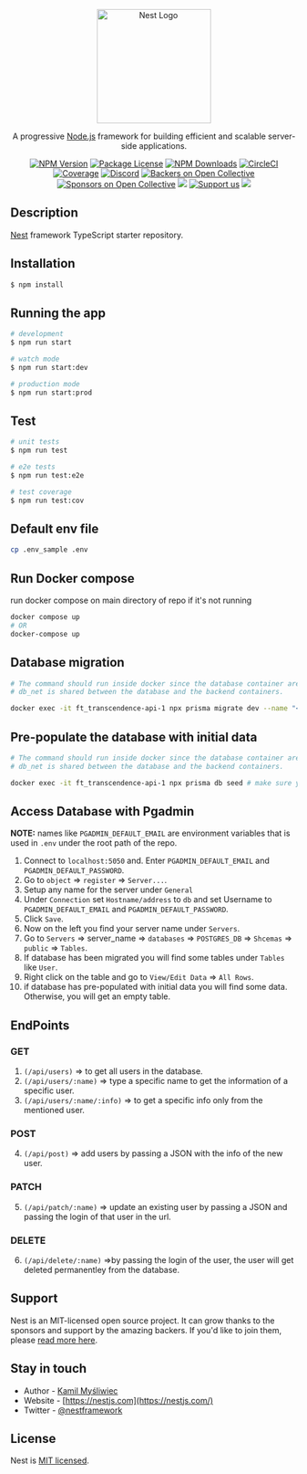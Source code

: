 <p align="center">
  <a href="http://nestjs.com/" target="blank"><img src="https://nestjs.com/img/logo-small.svg" width="200" alt="Nest Logo" /></a>
</p>

[circleci-image]: https://img.shields.io/circleci/build/github/nestjs/nest/master?token=abc123def456
[circleci-url]: https://circleci.com/gh/nestjs/nest

  <p align="center">A progressive <a href="http://nodejs.org" target="_blank">Node.js</a> framework for building efficient and scalable server-side applications.</p>
    <p align="center">
<a href="https://www.npmjs.com/~nestjscore" target="_blank"><img src="https://img.shields.io/npm/v/@nestjs/core.svg" alt="NPM Version" /></a>
<a href="https://www.npmjs.com/~nestjscore" target="_blank"><img src="https://img.shields.io/npm/l/@nestjs/core.svg" alt="Package License" /></a>
<a href="https://www.npmjs.com/~nestjscore" target="_blank"><img src="https://img.shields.io/npm/dm/@nestjs/common.svg" alt="NPM Downloads" /></a>
<a href="https://circleci.com/gh/nestjs/nest" target="_blank"><img src="https://img.shields.io/circleci/build/github/nestjs/nest/master" alt="CircleCI" /></a>
<a href="https://coveralls.io/github/nestjs/nest?branch=master" target="_blank"><img src="https://coveralls.io/repos/github/nestjs/nest/badge.svg?branch=master#9" alt="Coverage" /></a>
<a href="https://discord.gg/G7Qnnhy" target="_blank"><img src="https://img.shields.io/badge/discord-online-brightgreen.svg" alt="Discord"/></a>
<a href="https://opencollective.com/nest#backer" target="_blank"><img src="https://opencollective.com/nest/backers/badge.svg" alt="Backers on Open Collective" /></a>
<a href="https://opencollective.com/nest#sponsor" target="_blank"><img src="https://opencollective.com/nest/sponsors/badge.svg" alt="Sponsors on Open Collective" /></a>
  <a href="https://paypal.me/kamilmysliwiec" target="_blank"><img src="https://img.shields.io/badge/Donate-PayPal-ff3f59.svg"/></a>
    <a href="https://opencollective.com/nest#sponsor"  target="_blank"><img src="https://img.shields.io/badge/Support%20us-Open%20Collective-41B883.svg" alt="Support us"></a>
  <a href="https://twitter.com/nestframework" target="_blank"><img src="https://img.shields.io/twitter/follow/nestframework.svg?style=social&label=Follow"></a>
</p>
  <!--[![Backers on Open Collective](https://opencollective.com/nest/backers/badge.svg)](https://opencollective.com/nest#backer)
  [![Sponsors on Open Collective](https://opencollective.com/nest/sponsors/badge.svg)](https://opencollective.com/nest#sponsor)-->

## Description

[Nest](https://github.com/nestjs/nest) framework TypeScript starter repository.

## Installation

```bash
$ npm install
```

## Running the app

```bash
# development
$ npm run start

# watch mode
$ npm run start:dev

# production mode
$ npm run start:prod
```

## Test

```bash
# unit tests
$ npm run test

# e2e tests
$ npm run test:e2e

# test coverage
$ npm run test:cov
```
## Default env file

```bash
cp .env_sample .env
```

## Run Docker compose
run docker compose on main directory of repo if it's not running
```bash
docker compose up
# OR
docker-compose up

```

## Database migration

```bash
# The command should run inside docker since the database container are not exposed to the host but for db_net network only.
# db_net is shared between the database and the backend containers.

docker exec -it ft_transcendence-api-1 npx prisma migrate dev --name "<migration_name>" # make sure you are using the right api contianer name (ft_transcendance)
```


## Pre-populate the database with initial data

```bash
# The command should run inside docker since the database container are not exposed to the host but for db_net network only.
# db_net is shared between the database and the backend containers.

docker exec -it ft_transcendence-api-1 npx prisma db seed # make sure you are using the right api contianer name (ft_transcendance)
```

## Access Database with Pgadmin
**NOTE:** names like ```PGADMIN_DEFAULT_EMAIL``` are environment variables that is used in ```.env``` under the root path of the repo.
1. Connect to ```localhost:5050``` and. Enter ```PGADMIN_DEFAULT_EMAIL``` and ```PGADMIN_DEFAULT_PASSWORD```.
2. Go to ```object``` => ```register``` => ```Server...```.
3. Setup any name for the server under ```General```
4. Under ```Connection``` set ```Hostname/address``` to ```db``` and set Username to ```PGADMIN_DEFAULT_EMAIL``` and ```PGADMIN_DEFAULT_PASSWORD```.
5. Click ```Save```.
6. Now on the left you find your server name under ```Servers```.
7. Go to ```Servers``` => server_name => ```databases``` => ```POSTGRES_DB``` => ```Shcemas``` => ```public``` => ```Tables```.
8. If database has been migrated you will find some tables under ```Tables``` like ```User```.
9. Right click on the table and go to ```View/Edit Data``` => ```All Rows```.
10. if database has pre-populated with initial data you will find some data. Otherwise, you will get an empty table.

## EndPoints
### GET
1. ```(/api/users)``` => to get all users in the database.
2. ```(/api/users/:name)``` => type a specific name to get the information of a specific user.
3. ```(/api/users/:name/:info)``` => to get a specific info only from the mentioned user.
### POST
4. ```(/api/post)``` => add users by passing a JSON with the info of the new user.
### PATCH
5. ```(/api/patch/:name)``` => update an existing user by passing a JSON and passing the login of that user in the url.
### DELETE
6. ```(/api/delete/:name)``` =>by passing the login of the user, the user will get deleted permanentley from the database.


## Support

Nest is an MIT-licensed open source project. It can grow thanks to the sponsors and support by the amazing backers. If you'd like to join them, please [read more here](https://docs.nestjs.com/support).

## Stay in touch

- Author - [Kamil Myśliwiec](https://kamilmysliwiec.com)
- Website - [https://nestjs.com](https://nestjs.com/)
- Twitter - [@nestframework](https://twitter.com/nestframework)

## License

Nest is [MIT licensed](LICENSE).

